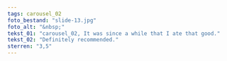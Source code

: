 ```yaml
---
tags: carousel_02
foto_bestand: "slide-13.jpg"
foto_alt: "&nbsp;"
tekst_01: "carousel_02, It was since a while that I ate that good."
tekst_02: "Definitely recommended."
sterren: "3,5"
---
```

